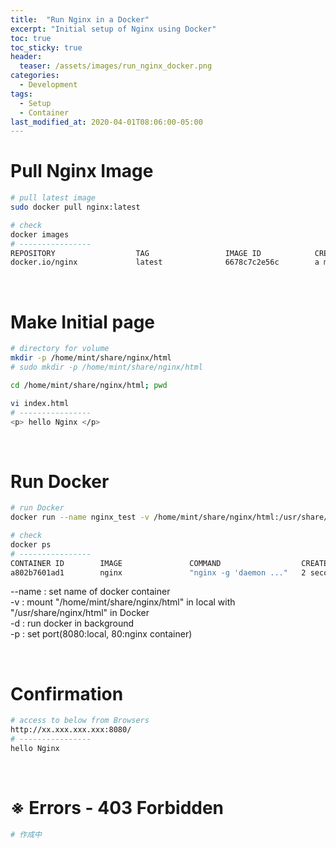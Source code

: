 ```yaml
---
title:  "Run Nginx in a Docker"
excerpt: "Initial setup of Nginx using Docker"
toc: true
toc_sticky: true
header:
  teaser: /assets/images/run_nginx_docker.png
categories:
  - Development
tags:
  - Setup
  - Container
last_modified_at: 2020-04-01T08:06:00-05:00
---
```

<!--TODO
1. 원인 파악 : Errors - 403 Forbidden　
OK 2. 이미지 수정 : teaser.png 
OK 3. indentaion수정 : --name : set name 부분
-->

# Pull Nginx Image
```bash
# pull latest image
sudo docker pull nginx:latest

# check
docker images
# ----------------
REPOSITORY                  TAG                 IMAGE ID            CREATED             SIZE
docker.io/nginx             latest              6678c7c2e56c        a moment ago        127 MB
```
<br>

# Make Initial page
```bash
# directory for volume
mkdir -p /home/mint/share/nginx/html
# sudo mkdir -p /home/mint/share/nginx/html

cd /home/mint/share/nginx/html; pwd

vi index.html
# ----------------
<p> hello Nginx </p>
```
<br>

# Run Docker
```bash
# run Docker
docker run --name nginx_test -v /home/mint/share/nginx/html:/usr/share/nginx/html:ro -d -p 8080:80  nginx

# check
docker ps
# ----------------
CONTAINER ID        IMAGE               COMMAND                  CREATED             STATUS              PORTS                  NAMES
a802b7601ad1        nginx               "nginx -g 'daemon ..."   2 seconds ago       Up 1 second         0.0.0.0:8080->80/tcp   nginx_test
```

--name : set name of docker container  
-v : mount "/home/mint/share/nginx/html" in local with "/usr/share/nginx/html" in Docker  
-d : run docker in background  
-p : set port(8080:local, 80:nginx container)  


<br>


# Confirmation
```bash
# access to below from Browsers
http://xx.xxx.xxx.xxx:8080/
# ----------------
hello Nginx
```
<br>

# ※ Errors - 403 Forbidden
```bash
# 作成中
```